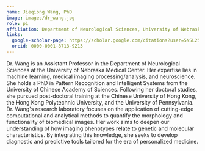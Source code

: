 ```yaml
---
name: Jieqiong Wang, PhD
image: images/dr_wang.jpg
role: pi
affiliation: Department of Neurological Sciences, University of Nebraska Medical Center
links:
  google-scholar-page: https://scholar.google.com/citations?user=5NSL258AAAAJ
  orcid: 0000-0001-8713-9213
---
```


Dr. Wang is an Assistant Professor in the Department of Neurological Sciences at the University of Nebraska Medical Center. Her expertise lies in machine learning, medical imaging processing/analysis, and neuroscience. She holds a PhD in Pattern Recognition and Intelligent Systems from the University of Chinese Academy of Sciences. Following her doctoral studies, she pursued post-doctoral training at the Chinese University of Hong Kong, the Hong Kong Polytechnic University, and the University of Pennsylvania. Dr. Wang's research laboratory focuses on the application of cutting-edge computational and analytical methods to quantify the morphology and functionality of biomedical images. Her work aims to deepen our understanding of how imaging phenotypes relate to genetic and molecular characteristics. By integrating this knowledge, she seeks to develop diagnostic and predictive tools tailored for the era of personalized medicine.
